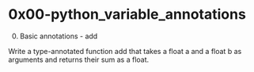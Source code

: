 # 0x00-python_variable_annotations

0. Basic annotations - add

Write a type-annotated function add that takes a float a and a float b as arguments and returns their sum as a float.
